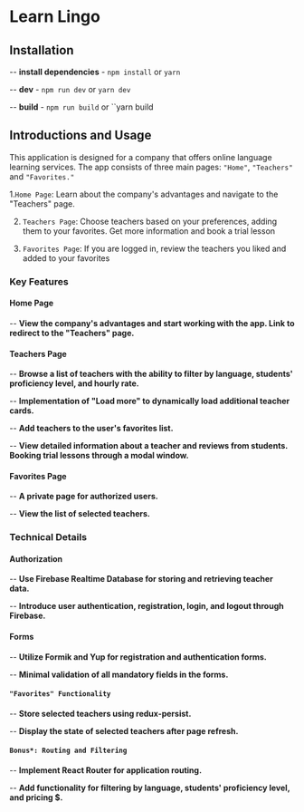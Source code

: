 # Learn Lingo

## Installation

-- **install dependencies** - `npm install` or `yarn`

-- **dev** - `npm run dev` or `yarn dev`

-- **build** - `npm run build` or ``yarn build

## Introductions and Usage

This application is designed for a company that offers online language learning services. The app consists of three main pages: `"Home"`, `"Teachers"` and `"Favorites."`

1.`Home Page`: Learn about the company's advantages and navigate to the "Teachers" page.

2. `Teachers Page`: Choose teachers based on your preferences, adding them to your favorites. Get more information and book a trial lesson

3. `Favorites Page`: If you are logged in, review the teachers you liked and added to your favorites

### Key Features

#### Home Page

-- **View the company's advantages and start working with the app. Link to redirect to the "Teachers" page.**

#### Teachers Page

-- **Browse a list of teachers with the ability to filter by language, students' proficiency level, and hourly rate.**

-- **Implementation of "Load more" to dynamically load additional teacher cards.**

-- **Add teachers to the user's favorites list.**

-- **View detailed information about a teacher and reviews from students. Booking trial lessons through a modal window.**

#### Favorites Page

-- **A private page for authorized users.**

-- **View the list of selected teachers.**

### Technical Details

#### Authorization

-- **Use Firebase Realtime Database for storing and retrieving teacher data.**

-- **Introduce user authentication, registration, login, and logout through Firebase.**

#### Forms

-- **Utilize Formik and Yup for registration and authentication forms.**

-- **Minimal validation of all mandatory fields in the forms.**

#### `"Favorites" Functionality`

-- **Store selected teachers using redux-persist.**

-- **Display the state of selected teachers after page refresh.**

#### `Bonus*: Routing and Filtering`

-- **Implement React Router for application routing.**

-- **Add functionality for filtering by language, students' proficiency level, and pricing $.**
